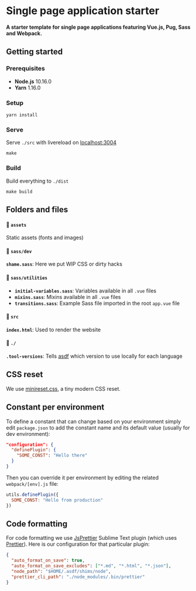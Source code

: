 # Single page application starter
**A starter template for single page applications featuring Vue.js, Pug, Sass and Webpack.**

## Getting started

### Prerequisites
- **Node.js** 10.16.0
- **Yarn** 1.16.0

### Setup
```
yarn install
```

### Serve
Serve `./src` with livereload on [localhost:3004](http://localhost:3004)
```
make
```

### Build
Build everything to `./dist`
```
make build
```

## Folders and files
#### 📁 `assets`
Static assets (fonts and images)

#### 📁 `sass/dev`
**`shame.sass`**: Here we put WIP CSS or dirty hacks

#### 📁 `sass/utilities`
- **`initial-variables.sass`**: Variables available in all `.vue` files
- **`mixins.sass`**: Mixins available in all `.vue` files
- **`transitions.sass`**: Example Sass file imported in the root `app.vue` file

#### 📁 `src`
**`index.html`**: Used to render the website

#### 📁 `./`
**`.tool-versions`**: Tells [asdf](https://github.com/asdf-vm/asdf) which version to use locally for each language

## CSS reset
We use [minireset.css](https://jgthms.com/minireset.css/), a tiny modern CSS reset.

## Constant per environment
To define a constant that can change based on your environment simply edit `package.json` to add the constant name and its default value (usually for dev environment):

```json
"configuration": {
  "definePlugin": {
    "SOME_CONST": "Hello there"
  }
}
```

Then you can override it per environment by editing the related `webpack/[env].js` file:

```js
utils.definePlugin({
  SOME_CONST: "Hello from production"
})
```

## Code formatting
For code formatting we use [Js​Prettier](https://packagecontrol.io/packages/JsPrettier) Sublime Text plugin (which uses [Prettier](https://prettier.io)). Here is our configuration for that particular plugin:

```json
{
  "auto_format_on_save": true,
  "auto_format_on_save_excludes": ["*.md", "*.html", "*.json"],
  "node_path": "$HOME/.asdf/shims/node",
  "prettier_cli_path": "./node_modules/.bin/prettier"
}
```
